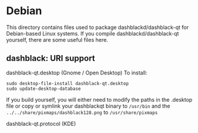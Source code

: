 
Debian
====================
This directory contains files used to package dashblackd/dashblack-qt
for Debian-based Linux systems. If you compile dashblackd/dashblack-qt yourself, there are some useful files here.

## dashblack: URI support ##


dashblack-qt.desktop  (Gnome / Open Desktop)
To install:

	sudo desktop-file-install dashblack-qt.desktop
	sudo update-desktop-database

If you build yourself, you will either need to modify the paths in
the .desktop file or copy or symlink your dashblackqt binary to `/usr/bin`
and the `../../share/pixmaps/dashblack128.png` to `/usr/share/pixmaps`

dashblack-qt.protocol (KDE)


